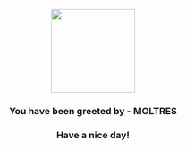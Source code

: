 <p align="center">
            <img src="https://raw.githubusercontent.com/PokeAPI/sprites/master/sprites/pokemon/146.png" width="150" height="150">
          </p>
          <h3 align="center">You have been greeted by - <b>MOLTRES</b></h3>
          <h3 align="center">Have a nice day!</h3>
